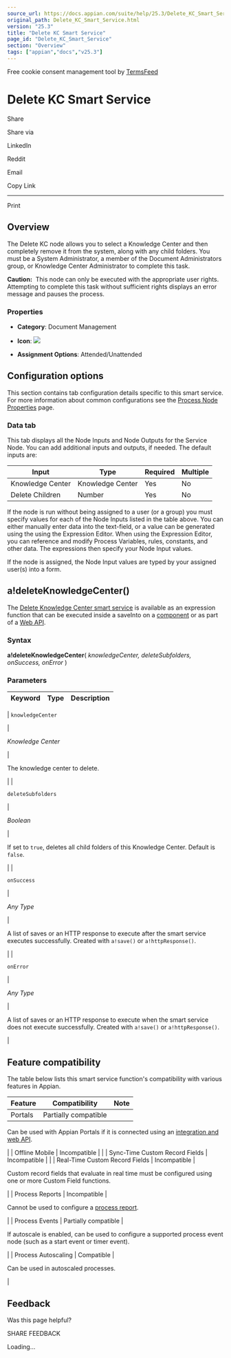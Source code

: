 ```yaml
---
source_url: https://docs.appian.com/suite/help/25.3/Delete_KC_Smart_Service.html
original_path: Delete_KC_Smart_Service.html
version: "25.3"
title: "Delete KC Smart Service"
page_id: "Delete_KC_Smart_Service"
section: "Overview"
tags: ["appian","docs","v25.3"]
---
```



Free cookie consent management tool by [TermsFeed](https://www.termsfeed.com/)

# Delete KC Smart Service

Share

Share via

LinkedIn

Reddit

Email

Copy Link

* * *

Print

## Overview

The Delete KC node allows you to select a Knowledge Center and then completely remove it from the system, along with any child folders. You must be a System Administrator, a member of the Document Administrators group, or Knowledge Center Administrator to complete this task.

**Caution:**  This node can only be executed with the appropriate user rights. Attempting to complete this task without sufficient rights displays an error message and pauses the process.

### Properties

-   **Category**: Document Management

-   **Icon**: ![](images/Smart_Service_Icons/Delete_kc.png)

-   **Assignment Options**: Attended/Unattended

## Configuration options

This section contains tab configuration details specific to this smart service. For more information about common configurations see the [Process Node Properties](Process_Node_and_Smart_Service_Properties.html) page.

### Data tab

This tab displays all the Node Inputs and Node Outputs for the Service Node. You can add additional inputs and outputs, if needed. The default inputs are:

| Input | Type | Required | Multiple |
| --- | --- | --- | --- |
| Knowledge Center | Knowledge Center | Yes | No |
| Delete Children | Number | Yes | No |

If the node is run without being assigned to a user (or a group) you must specify values for each of the Node Inputs listed in the table above. You can either manually enter data into the text-field, or a value can be generated using the using the Expression Editor. When using the Expression Editor, you can reference and modify Process Variables, rules, constants, and other data. The expressions then specify your Node Input values.

If the node is assigned, the Node Input values are typed by your assigned user(s) into a form.

## a!deleteKnowledgeCenter()

The [Delete Knowledge Center smart service](#) is available as an expression function that can be executed inside a saveInto on a [component](executing_smart_services.html) or as part of a [Web API](Web_APIs.html).

### Syntax

**a!deleteKnowledgeCenter**( _knowledgeCenter, deleteSubfolders, onSuccess, onError_ )

### Parameters

| Keyword | Type | Description |
| --- | --- | --- |
|
`knowledgeCenter`

 |

_Knowledge Center_

 |

The knowledge center to delete.

 |
|

`deleteSubfolders`

 |

_Boolean_

 |

If set to `true`, deletes all child folders of this Knowledge Center. Default is `false`.

 |
|

`onSuccess`

 |

_Any Type_

 |

A list of saves or an HTTP response to execute after the smart service executes successfully. Created with `a!save()` or `a!httpResponse()`.

 |
|

`onError`

 |

_Any Type_

 |

A list of saves or an HTTP response to execute when the smart service does not execute successfully. Created with `a!save()` or `a!httpResponse()`.

 |

## Feature compatibility

The table below lists this smart service function's compatibility with various features in Appian.

| Feature | Compatibility | Note |
| --- | --- | --- |
| Portals | Partially compatible |
Can be used with Appian Portals if it is connected using an [integration and web API](portals-design.html#using-partially-compatible-functions-and-objects-in-a-portal).

 |
| Offline Mobile | Incompatible |  |
| Sync-Time Custom Record Fields | Incompatible |  |
| Real-Time Custom Record Fields | Incompatible |

Custom record fields that evaluate in real time must be configured using one or more Custom Field functions.

 |
| Process Reports | Incompatible |

Cannot be used to configure a [process report](Process_Reports.html).

 |
| Process Events | Partially compatible |

If autoscale is enabled, can be used to configure a supported process event node (such as a start event or timer event).

 |
| Process Autoscaling | Compatible |

Can be used in autoscaled processes.

 |

## Feedback

Was this page helpful?

SHARE FEEDBACK

Loading...